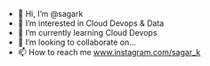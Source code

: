- 👋 Hi, I’m @sagark
- 👀 I’m interested in Cloud Devops & Data 
- 🌱 I’m currently learning Cloud Devops
- 💞️ I’m looking to collaborate on...
- 📫 How to reach me www.instagram.com/sagar_k

<!---
sagarkokku/sagarkokku is a ✨ special ✨ repository because its `README.md` (this file) appears on your GitHub profile.
You can click the Preview link to take a look at your changes.
--->
